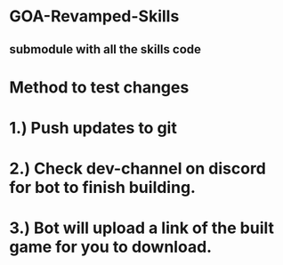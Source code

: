 # GOA-Revamped-Skills
submodule with all the skills code
---

# Method to test changes

# 1.) Push updates to git

# 2.) Check dev-channel on discord for bot to finish building.

# 3.) Bot will upload a link of the built game for you to download.